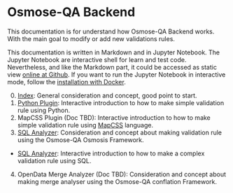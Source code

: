 # Osmose-QA Backend

This documentation is for understand how Osmose-QA Backend works. With the main goal to modify or add new validations rules.

This documentation is written in Markdown and in Jupyter Notebook. The Jupyter Notebook are interactive shell for learn and test code. Nevertheless, and like the Markdown part, it could be accessed as static view [online at Github](https://github.com/osm-fr/osmose-backend/tree/master/doc). If you want to run the Jupyter Notebook in interactive mode, follow the [installation with Docker](../docker/README.md).

0. [Index](0-Index.md): General consideration and concept, good point to start.
1. [Python Plugin](https://github.com/osm-fr/osmose-backend/blob/master/doc/1-Plugin.ipynb): Interactive introduction to how to make simple validation rule using Python.
2. MapCSS Plugin (Doc TBD): Interactive introduction to how to make simple validation rule using [MapCSS](https://josm.openstreetmap.de/wiki/Help/Styles/MapCSSImplementation) language.
3. [SQL Analyzer](3-SQL-basics.md): Consideration and concept about making validation rule using the Osmose-QA Osmosis Framework.
  * [SQL Analyzer](https://github.com/osm-fr/osmose-backend/blob/master/doc/3_0-SQL-minimal.ipynb): Interactive introduction to how to make a complex validation rule using SQL.
4. OpenData Merge Analyzer (Doc TBD): Consideration and concept about making merge analyser using the Osmose-QA conflation Framework.
